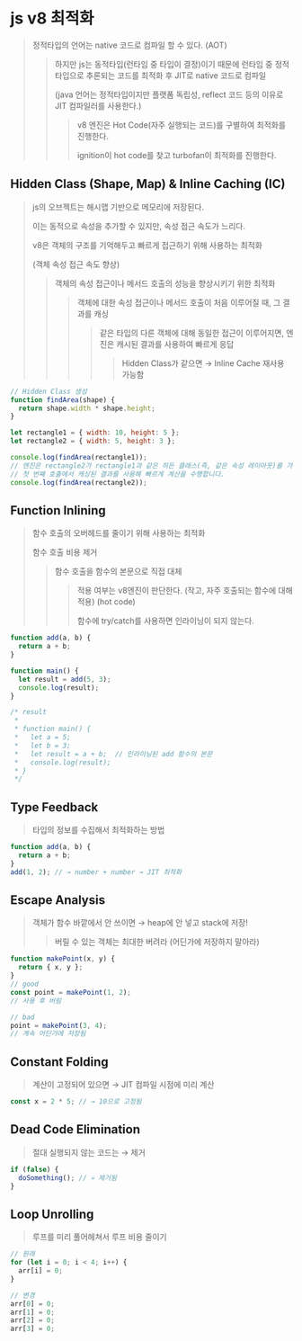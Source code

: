 # js v8 최적화

> 정적타입의 언어는 native 코드로 컴파일 할 수 있다. (AOT)
>
> > 하지만 js는 동적타입(런타임 중 타입이 결정)이기 때문에 런타임 중 정적타입으로 추론되는 코드를 최적화 후 JIT로 native 코드로 컴파일
> >
> > (java 언어는 정적타입이지만 플랫폼 독립성, reflect 코드 등의 이유로 JIT 컴파일러를 사용한다.)
> >
> > > v8 엔진은 Hot Code(자주 실행되는 코드)를 구별하여 최적화를 진행한다.
> > >
> > > ignition이 hot code를 찾고 turbofan이 최적화를 진행한다.

## Hidden Class (Shape, Map) & Inline Caching (IC)

> js의 오브젝트는 해시맵 기반으로 메모리에 저장된다.
>
> 이는 동적으로 속성을 추가할 수 있지만, 속성 접근 속도가 느리다.
>
> v8은 객체의 구조를 기억해두고 빠르게 접근하기 위해 사용하는 최적화
>
> (객체 속성 접근 속도 향상)
>
> > 객체의 속성 접근이나 메서드 호출의 성능을 향상시키기 위한 최적화
> >
> > > 객체에 대한 속성 접근이나 메서드 호출이 처음 이루어질 때, 그 결과를 캐싱
> > >
> > > > 같은 타입의 다른 객체에 대해 동일한 접근이 이루어지면, 엔진은 캐시된 결과를 사용하여 빠르게 응답
> > > >
> > > > > Hidden Class가 같으면 → Inline Cache 재사용 가능함

```js
// Hidden Class 생성
function findArea(shape) {
  return shape.width * shape.height;
}

let rectangle1 = { width: 10, height: 5 };
let rectangle2 = { width: 5, height: 3 };

console.log(findArea(rectangle1));
// 엔진은 rectangle2가 rectangle1과 같은 히든 클래스(즉, 같은 속성 레이아웃)를 가진다는 것을 감지하고,
// 첫 번째 호출에서 캐싱된 결과를 사용해 빠르게 계산을 수행합니다.
console.log(findArea(rectangle2));
```

## Function Inlining

> 함수 호출의 오버헤드를 줄이기 위해 사용하는 최적화
>
> 함수 호출 비용 제거
>
> > 함수 호출을 함수의 본문으로 직접 대체
> >
> > > 적용 여부는 v8엔진이 판단한다. (작고, 자주 호출되는 함수에 대해 적용) (hot code)
> > >
> > > 함수에 try/catch를 사용하면 인라이닝이 되지 않는다.

```js
function add(a, b) {
  return a + b;
}

function main() {
  let result = add(5, 3);
  console.log(result);
}

/* result
 *
 * function main() {
 *   let a = 5;
 *   let b = 3;
 *   let result = a + b;  // 인라이닝된 add 함수의 본문
 *   console.log(result);
 * }
 */
```

## Type Feedback

> 타입의 정보를 수집해서 최적화하는 방법

```ts
function add(a, b) {
  return a + b;
}
add(1, 2); // → number + number → JIT 최적화
```

## Escape Analysis

> 객체가 함수 바깥에서 안 쓰이면 → heap에 안 넣고 stack에 저장!
>
> > 버릴 수 있는 객체는 최대한 버려라 (어딘가에 저장하지 말아라)

```js
function makePoint(x, y) {
  return { x, y };
}
// good
const point = makePoint(1, 2);
// 사용 후 버림

// bad
point = makePoint(3, 4);
// 계속 어딘가에 저장됨
```

## Constant Folding

> 계산이 고정되어 있으면 → JIT 컴파일 시점에 미리 계산

```js
const x = 2 * 5; // → 10으로 고정됨
```

## Dead Code Elimination

> 절대 실행되지 않는 코드는 → 제거

```js
if (false) {
  doSomething(); // 💀 제거됨
}
```

## Loop Unrolling

> 루프를 미리 풀어헤쳐서 루프 비용 줄이기

```js
// 원래
for (let i = 0; i < 4; i++) {
  arr[i] = 0;
}

// 변경
arr[0] = 0;
arr[1] = 0;
arr[2] = 0;
arr[3] = 0;
```
